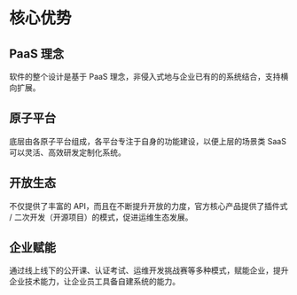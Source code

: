 # 核心优势

## PaaS 理念

软件的整个设计是基于 PaaS 理念，非侵入式地与企业已有的的系统结合，支持横向扩展。


## 原子平台

底层由各原子平台组成，各平台专注于自身的功能建设，以便上层的场景类 SaaS 可以灵活、高效研发定制化系统。

## 开放生态

不仅提供了丰富的 API，而且在不断提升开放的力度，官方核心产品提供了插件式 / 二次开发（开源项目）的模式，促进运维生态发展。

## 企业赋能

通过线上线下的公开课、认证考试、运维开发挑战赛等多种模式，赋能企业，提升企业技术能力，让企业员工具备自建系统的能力。

